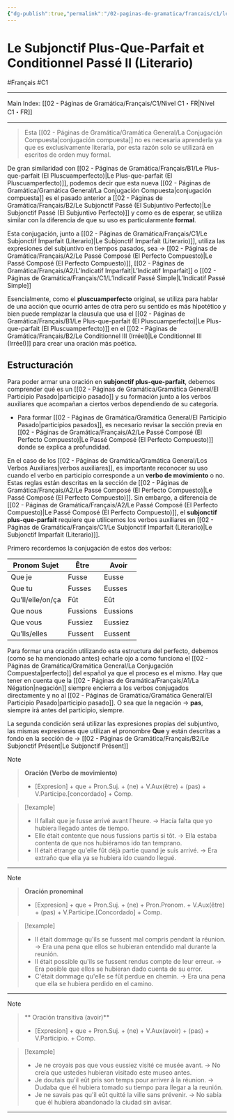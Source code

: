 ```yaml
---
{"dg-publish":true,"permalink":"/02-paginas-de-gramatica/francais/c1/le-subjonctif-plus-que-parfait-et-conditionnel-passe-ii-literario/"}
---
```


# Le Subjonctif Plus-Que-Parfait et Conditionnel Passé II (Literario)
#Français #C1
___
Main Index: [[02 - Páginas de Gramática/Français/C1/Nivel C1・FR\|Nivel C1・FR]]
___
> Esta [[02 - Páginas de Gramática/Gramática General/La Conjugación Compuesta\|conjugación compuesta]] no es necesaria aprenderla ya que es exclusivamente literaria, por esta razón solo se utilizará en escritos de orden muy formal.

De gran similaridad con [[02 - Páginas de Gramática/Français/B1/Le Plus-que-parfait (El Pluscuamperfecto)\|Le Plus-que-parfait (El Pluscuamperfecto)]], podemos decir que esta nueva [[02 - Páginas de Gramática/Gramática General/La Conjugación Compuesta\|conjugación compuesta]] es el pasado anterior a [[02 - Páginas de Gramática/Français/B2/Le Subjonctif Passé (El Subjuntivo Perfecto)\|Le Subjonctif Passé (El Subjuntivo Perfecto)]] y como es de esperar, se utiliza similar con la diferencia de que su uso es particularmente **formal**.

Esta conjugación, junto a [[02 - Páginas de Gramática/Français/C1/Le Subjonctif Imparfait (Literario)\|Le Subjonctif Imparfait (Literario)]], utiliza las expresiones del subjuntivo en tiempos pasados, sea → [[02 - Páginas de Gramática/Français/A2/Le Passé Composé (El Perfecto Compuesto)\|Le Passé Composé (El Perfecto Compuesto)]], [[02 - Páginas de Gramática/Français/A2/L’Indicatif Imparfait\|L’Indicatif Imparfait]] o [[02 - Páginas de Gramática/Français/C1/L’Indicatif Passé Simple\|L’Indicatif Passé Simple]]

Esencialmente, como el **pluscuamperfecto** original, se utiliza para hablar de una acción que ocurrió antes de otra pero su sentido es más hipotético y bien puede remplazar la clausula que usa el [[02 - Páginas de Gramática/Français/B1/Le Plus-que-parfait (El Pluscuamperfecto)\|Le Plus-que-parfait (El Pluscuamperfecto)]] en el [[02 - Páginas de Gramática/Français/B2/Le Conditionnel III (Irréel)\|Le Conditionnel III (Irréel)]] para crear una oración más poética.

## Estructuración
Para poder armar una oración en **subjonctif plus-que-parfait**, debemos comprender qué es un [[02 - Páginas de Gramática/Gramática General/El Participio Pasado\|participio pasado]] y su formación junto a los verbos auxiliares que acompañan a ciertos verbos dependiendo de su categoría.

- Para formar [[02 - Páginas de Gramática/Gramática General/El Participio Pasado\|participios pasados]], es necesario revisar la sección previa en [[02 - Páginas de Gramática/Français/A2/Le Passé Composé (El Perfecto Compuesto)\|Le Passé Composé (El Perfecto Compuesto)]] donde se explica a profundidad.

En el caso de los [[02 - Páginas de Gramática/Gramática General/Los Verbos Auxiliares\|verbos auxiliares]], es importante reconocer su uso cuando el verbo en participio corresponde a un **verbo de movimiento** o no. Estas reglas están descritas en la sección de [[02 - Páginas de Gramática/Français/A2/Le Passé Composé (El Perfecto Compuesto)\|Le Passé Composé (El Perfecto Compuesto)]].  Sin embargo, a diferencia de [[02 - Páginas de Gramática/Français/A2/Le Passé Composé (El Perfecto Compuesto)\|Le Passé Composé (El Perfecto Compuesto)]], el **subjonctif plus-que-parfait** requiere que utilicemos los verbos auxiliares en [[02 - Páginas de Gramática/Français/C1/Le Subjonctif Imparfait (Literario)\|Le Subjonctif Imparfait (Literario)]].

Primero recordemos la conjugación de estos dos verbos:

| Pronom Sujet     | Être     | Avoir    |
| ---------------- | -------- | -------- |
| Que je           | Fusse    | Eusse    |
| Que tu           | Fusses   | Eusses   |
| Qu’Il/elle/on/ça | Fût      | Eût      |
| Que nous         | Fussions | Eussions |
| Que vous         | Fussiez  | Eussiez  |
| Qu’Ils/elles     | Fussent  | Eussent  |

Para formar una oración utilizando esta estructura del perfecto, debemos (como se ha mencionado antes) echarle ojo a como funciona el [[02 - Páginas de Gramática/Gramática General/La Conjugación Compuesta\|perfecto]] del español ya que el proceso es el mismo. Hay que tener en cuenta que la [[02 - Páginas de Gramática/Français/A1/La Négation\|negación]] siempre encierra a los verbos conjugados directamente y no al [[02 - Páginas de Gramática/Gramática General/El Participio Pasado\|participio pasado]]. O sea que la negación → **pas**, siempre irá antes del participio, siempre.

La segunda condición será utilizar las expresiones propias del subjuntivo, las mismas expresiones que utilizan el pronombre **Que** y están descritas a fondo en la sección de → [[02 - Páginas de Gramática/Français/B2/Le Subjonctif Présent\|Le Subjonctif Présent]]

> [!note]
> 
> > **Oración (Verbo de movimiento)**
> > 
> > - [Expresion] + que + Pron.Suj. + (ne) + V.Aux(être) + (pas) + V.Participe.[concordado] + Comp.

> [!example]
> 
> - Il fallait que je fusse arrivé avant l'heure. → Hacía falta que yo hubiera llegado antes de tiempo.
> - Elle était contente que nous fussions partis si tôt. → Ella estaba contenta de que nos hubiéramos ido tan temprano.
> - Il était étrange qu'elle fût déjà partie quand je suis arrivé. → Era extraño que ella ya se hubiera ido cuando llegué.

---

> [!Note]
> 
> > **Oración pronominal**
> > 
> > - [Expresion] + que + Pron.Suj. + (ne) + Pron.Pronom. + V.Aux(être) + (pas) + V.Participe.[Concordado] + Comp.

> [!example]
> 
> - Il était dommage qu'ils se fussent mal compris pendant la réunion. → Era una pena que ellos se hubieran entendido mal durante la reunión.
> - Il était possible qu'ils se fussent rendus compte de leur erreur. → Era posible que ellos se hubieran dado cuenta de su error.
> - C'était dommage qu'elle se fût perdue en chemin. → Era una pena que ella se hubiera perdido en el camino.

---

> [!Note]
> 
> > ** Oración transitiva (avoir)**
> > 
> > - [Expresion] + que + Pron.Suj. + (ne) + V.Aux(avoir) + (pas) + V.Participio. + Comp.

> [!example]
> 
> - Je ne croyais pas que vous eussiez visité ce musée avant. → No creía que ustedes hubieran visitado este museo antes.
> - Je doutais qu'il eût pris son temps pour arriver à la réunion. → Dudaba que él hubiera tomado su tiempo para llegar a la reunión.
> - Je ne savais pas qu'il eût quitté la ville sans prévenir. → No sabía que él hubiera abandonado la ciudad sin avisar.


___